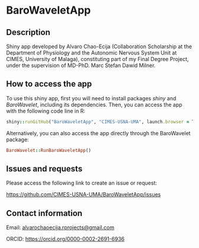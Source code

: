 # BaroWaveletApp

## Description

Shiny app developed by Alvaro Chao-Ecija (Collaboration Scholarship at the 
Department of Physiology and the Autonomic Nervous System Unit at CIMES, University of
Malaga), constituting part of my Final Degree Project, under the supervision of MD-PhD. 
Marc Stefan Dawid Milner.

## How to access the app

To use this shiny app, first you will need to install packages *shiny* and *BaroWavelet*, including its dependencies.
Then, you can access the app with the following code line in R:

```ruby
shiny::runGitHub("BaroWaveletApp", "CIMES-USNA-UMA", launch.browser = TRUE)
```

Alternatively, you can also access the app directly through the BaroWavelet package:

```ruby
BaroWavelet::RunBaroWaveletApp()
```

## Issues and requests

Please access the following link to create an issue or request:

https://github.com/CIMES-USNA-UMA/BaroWaveletApp/issues

## Contact information

Email: alvarochaoecija.rprojects@gmail.com

ORCID: https://orcid.org/0000-0002-2691-6936
